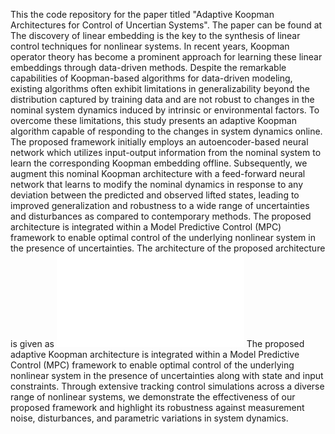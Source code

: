This the code repository for the paper titled "Adaptive Koopman Architectures for Control of Uncertian Systems". The paper can be found at
The discovery of linear embedding is the key to the synthesis of linear control techniques for nonlinear systems. In recent years, Koopman operator theory has become a prominent approach for learning these linear embeddings through data-driven methods. Despite the remarkable capabilities of Koopman-based algorithms for data-driven modeling, existing algorithms often exhibit limitations in generalizability beyond the distribution captured by training data and are not robust to changes in the nominal system dynamics induced by intrinsic or environmental factors. To overcome these limitations, this study presents an adaptive Koopman algorithm capable of responding to the changes in system dynamics online. The proposed framework initially employs an autoencoder-based neural network which utilizes input-output information from the nominal system to learn the corresponding Koopman embedding offline. Subsequently, we augment this nominal Koopman architecture with a feed-forward neural network that learns to modify the nominal dynamics in response to any deviation between the predicted and observed lifted states, leading to improved generalization and robustness to a wide range of uncertainties and disturbances as compared to contemporary methods. The proposed architecture is integrated within a Model Predictive Control (MPC) framework to enable optimal control of the underlying nonlinear system in the presence of uncertainties. The architecture of the proposed architecture is given as
![Adaptive Koopman Architecture](results/adaptation_block.pdf)
The proposed adaptive Koopman architecture is integrated within a Model Predictive Control (MPC) framework to enable optimal control of the underlying nonlinear system in the presence of uncertainties along with state and input constraints. Through extensive tracking control simulations across a diverse range of nonlinear systems, we demonstrate the effectiveness of our proposed framework and highlight its robustness against measurement noise, disturbances, and parametric variations in system dynamics.
